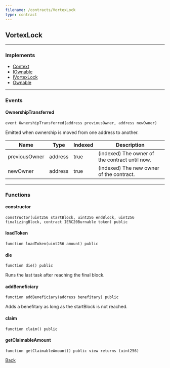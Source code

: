 ```yaml
---
filename: /contracts/VortexLock
type: contract
---
```


## VortexLock

***

### Implements

- [Context](/@exoda/contracts/utils/Context)
- [IOwnable](/@exoda/contracts/interfaces/access/IOwnable)
- [IVortexLock](/contracts/interfaces/IVortexLock)
- [Ownable](/@exoda/contracts/access/Ownable)

***

### Events

#### OwnershipTransferred

```solidity
event OwnershipTransferred(address previousOwner, address newOwner)
```

Emitted when ownership is moved from one address to another.

| Name | Type | Indexed | Description |
| ---- | ---- | ------- | ----------- |
| previousOwner | address | true | (indexed) The owner of the contract until now. |
| newOwner | address | true | (indexed) The new owner of the contract. |

***

### Functions

#### constructor

```solidity
constructor(uint256 startBlock, uint256 endBlock, uint256 finalizingBlock, contract IERC20Burnable token) public
```

#### loadToken

```solidity
function loadToken(uint256 amount) public
```

#### die

```solidity
function die() public
```

Runs the last task after reaching the final block.

#### addBeneficiary

```solidity
function addBeneficiary(address benefitary) public
```

Adds a benefitary as long as the startBlock is not reached.

#### claim

```solidity
function claim() public
```

#### getClaimableAmount

```solidity
function getClaimableAmount() public view returns (uint256)
```

[Back](/index)